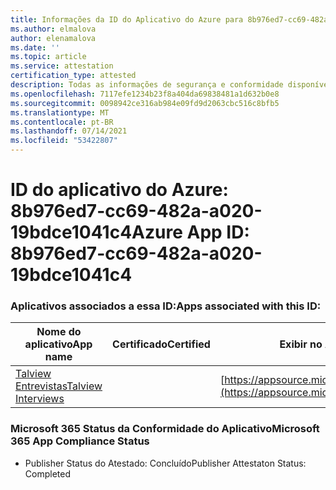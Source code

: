 ```yaml
---
title: Informações da ID do Aplicativo do Azure para 8b976ed7-cc69-482a-a020-19bdce1041c4
ms.author: elmalova
author: elenamalova
ms.date: ''
ms.topic: article
ms.service: attestation
certification_type: attested
description: Todas as informações de segurança e conformidade disponíveis para 8b976ed7-cc69-482a-a020-19bdce1041c4.
ms.openlocfilehash: 7117efe1234b23f8a404da69838481a1d632b0e8
ms.sourcegitcommit: 0098942ce316ab984e09fd9d2063cbc516c8bfb5
ms.translationtype: MT
ms.contentlocale: pt-BR
ms.lasthandoff: 07/14/2021
ms.locfileid: "53422807"
---
```

# <a name="azure-app-id-8b976ed7-cc69-482a-a020-19bdce1041c4"></a><span data-ttu-id="b9e38-103">ID do aplicativo do Azure: 8b976ed7-cc69-482a-a020-19bdce1041c4</span><span class="sxs-lookup"><span data-stu-id="b9e38-103">Azure App ID: 8b976ed7-cc69-482a-a020-19bdce1041c4</span></span>


### <a name="apps-associated-with-this-id"></a><span data-ttu-id="b9e38-104">Aplicativos associados a essa ID:</span><span class="sxs-lookup"><span data-stu-id="b9e38-104">Apps associated with this ID:</span></span>
| <span data-ttu-id="b9e38-105">**Nome do aplicativo**</span><span class="sxs-lookup"><span data-stu-id="b9e38-105">**App name**</span></span> | <span data-ttu-id="b9e38-106">**Certificado**</span><span class="sxs-lookup"><span data-stu-id="b9e38-106">**Certified**</span></span> | <span data-ttu-id="b9e38-107">**Exibir no AppSource**</span><span class="sxs-lookup"><span data-stu-id="b9e38-107">**View in AppSource**</span></span> |
|-|-|-|
| [<span data-ttu-id="b9e38-108">Talview Entrevistas</span><span class="sxs-lookup"><span data-stu-id="b9e38-108">Talview Interviews</span></span>](https://docs.microsoft.com/en-us/microsoft-365-app-certification/forward/WA200002437) |  | [https://appsource.microsoft.com/product/office/WA200002437](https://appsource.microsoft.com/product/office/WA200002437) |

### <a name="microsoft-365-app-compliance-status"></a><span data-ttu-id="b9e38-109">Microsoft 365 Status da Conformidade do Aplicativo</span><span class="sxs-lookup"><span data-stu-id="b9e38-109">Microsoft 365 App Compliance Status</span></span>
- <span data-ttu-id="b9e38-110">Publisher Status do Atestado: Concluído</span><span class="sxs-lookup"><span data-stu-id="b9e38-110">Publisher Attestaton Status: Completed</span></span>
